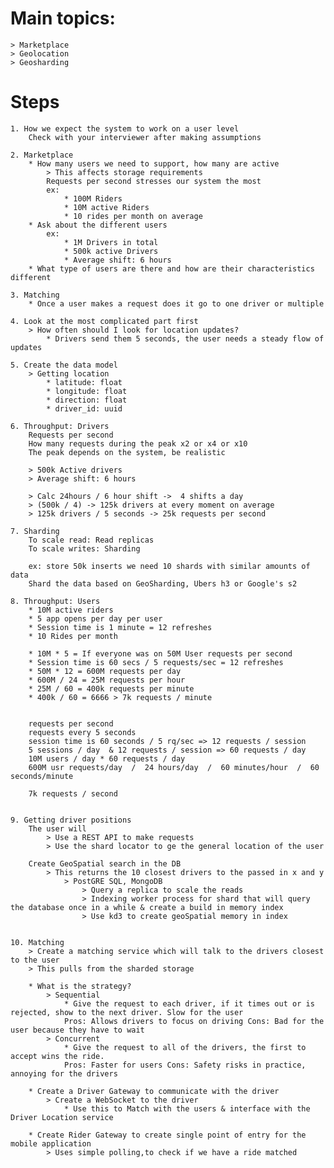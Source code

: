 # Main topics:
    > Marketplace
    > Geolocation
    > Geosharding


# Steps
    1. How we expect the system to work on a user level
        Check with your interviewer after making assumptions

    2. Marketplace
        * How many users we need to support, how many are active
            > This affects storage requirements
            Requests per second stresses our system the most
            ex: 
                * 100M Riders
                * 10M active Riders
                * 10 rides per month on average
        * Ask about the different users
            ex:
                * 1M Drivers in total
                * 500k active Drivers
                * Average shift: 6 hours
        * What type of users are there and how are their characteristics different

    3. Matching
        * Once a user makes a request does it go to one driver or multiple

    4. Look at the most complicated part first
        > How often should I look for location updates?
            * Drivers send them 5 seconds, the user needs a steady flow of updates

    5. Create the data model
        > Getting location
            * latitude: float
            * longitude: float
            * direction: float
            * driver_id: uuid

    6. Throughput: Drivers
        Requests per second
        How many requests during the peak x2 or x4 or x10
        The peak depends on the system, be realistic

        > 500k Active drivers
        > Average shift: 6 hours

        > Calc 24hours / 6 hour shift ->  4 shifts a day
        > (500k / 4) -> 125k drivers at every moment on average
        > 125k drivers / 5 seconds -> 25k requests per second

    7. Sharding
        To scale read: Read replicas
        To scale writes: Sharding

        ex: store 50k inserts we need 10 shards with similar amounts of data
        Shard the data based on GeoSharding, Ubers h3 or Google's s2
    
    8. Throughput: Users
        * 10M active riders
        * 5 app opens per day per user
        * Session time is 1 minute = 12 refreshes
        * 10 Rides per month

        * 10M * 5 = If everyone was on 50M User requests per second
        * Session time is 60 secs / 5 requests/sec = 12 refreshes
        * 50M * 12 = 600M requests per day
        * 600M / 24 = 25M requests per hour
        * 25M / 60 = 400k requests per minute
        * 400k / 60 = 6666 > 7k requests / minute


        requests per second
        requests every 5 seconds
        session time is 60 seconds / 5 rq/sec => 12 requests / session
        5 sessions / day  & 12 requests / session => 60 requests / day
        10M users / day * 60 requests / day
        600M usr requests/day  /  24 hours/day  /  60 minutes/hour  /  60 seconds/minute

        7k requests / second


    9. Getting driver positions
        The user will 
            > Use a REST API to make requests
            > Use the shard locator to ge the general location of the user
        
        Create GeoSpatial search in the DB
            > This returns the 10 closest drivers to the passed in x and y
                > PostGRE SQL, MongoDB
                    > Query a replica to scale the reads
                    > Indexing worker process for shard that will query the database once in a while & create a build in memory index
                    > Use kd3 to create geoSpatial memory in index
    

    10. Matching
        > Create a matching service which will talk to the drivers closest to the user
        > This pulls from the sharded storage

        * What is the strategy?
            > Sequential
                * Give the request to each driver, if it times out or is rejected, show to the next driver. Slow for the user
                Pros: Allows drivers to focus on driving Cons: Bad for the user because they have to wait
            > Concurrent
                * Give the request to all of the drivers, the first to accept wins the ride.
                Pros: Faster for users Cons: Safety risks in practice, annoying for the drivers
        
        * Create a Driver Gateway to communicate with the driver
            > Create a WebSocket to the driver
                * Use this to Match with the users & interface with the Driver Location service
        
        * Create Rider Gateway to create single point of entry for the mobile application
            > Uses simple polling,to check if we have a ride matched 